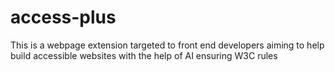 # access-plus
This is a webpage extension targeted to front end developers aiming to help build accessible websites with the help of AI ensuring W3C rules
